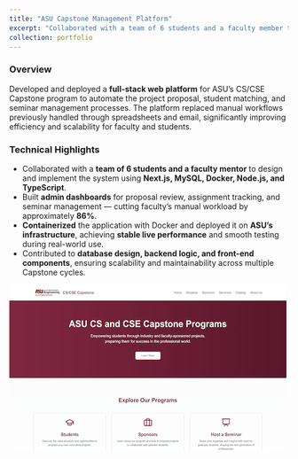 ```yaml
---
title: "ASU Capstone Management Platform"
excerpt: "Collaborated with a team of 6 students and a faculty member to develop and deploy a CS/CSE Capstone platform used by 400+ students, 50+ sponsors, and multiple faculty members to manage project proposals, seminar submissions, and student assignments. <br/><img src='/images/capstone_homepage.png'>"
collection: portfolio
---
```


### Overview
Developed and deployed a **full-stack web platform** for ASU’s CS/CSE Capstone program to automate the project proposal, student matching, and seminar management processes. The platform replaced manual workflows previously handled through spreadsheets and email, significantly improving efficiency and scalability for faculty and students.

### Technical Highlights
- Collaborated with a **team of 6 students and a faculty mentor** to design and implement the system using **Next.js, MySQL, Docker, Node.js, and TypeScript**.  
- Built **admin dashboards** for proposal review, assignment tracking, and seminar management — cutting faculty’s manual workload by approximately **86%**.  
- **Containerized** the application with Docker and deployed it on **ASU’s infrastructure**, achieving **stable live performance** and smooth testing during real-world use.  
- Contributed to **database design, backend logic, and front-end components**, ensuring scalability and maintainability across multiple Capstone cycles.

![Capstone Dashboard Screenshot](/images/capstone_homepage.png)
